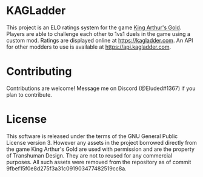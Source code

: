 KAGLadder
=====

This project is an ELO ratings system for the game [King Arthur's Gold](https://kag2d.com).
Players are able to challenge each other to 1vs1 duels in the game using a custom mod.
Ratings are displayed online at <https://kagladder.com>.
An API for other modders to use is available at <https://api.kagladder.com>.

Contributing
=====
Contributions are welcome!
Message me on Discord (@Eluded#1367) if you plan to contribute.

License
=====
This software is released under the terms of the GNU General Public License version 3.
However any assets in the project borrowed directly from the game King Arthur's Gold are used with permission and are the property of Transhuman Design. They are not to reused for any commercial purposes. All such assets were removed from the repository as of commit 9fbef15f0e8d275f3a31c091903477482519cc8a.
